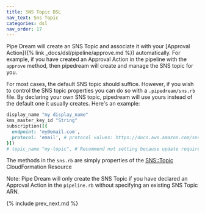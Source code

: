 ```yaml
---
title: SNS Topic DSL
nav_text: Sns Topic
categories: dsl
nav_order: 17
---
```


Pipe Dream will create an SNS Topic and associate it with your [Approval Action]({% link _docs/dsl/pipeline/approve.md %}) automatically.
For example, if you have created an Approval Action in the pipeline with the `approve` method, then pipedream will create and manage the SNS topic for you.

For most cases, the default SNS topic should suffice. However, if you wish to control the SNS topic properties you can do so with a `.pipedream/sns.rb` file.  By declaring your own SNS topic, pipedream will use yours instead of the default one it usually creates. Here's an example:

```ruby
display_name "my display_name"
kms_master_key_id "String"
subscription([{
  endpoint: 'my@email.com',
  protocol: 'email', # protocol values: https://docs.aws.amazon.com/sns/latest/api/API_Subscribe.html
}])
# topic_name "my-topic", # Recommend not setting because update requires: Replacement. Allow CloudFormation to set it so 2 pipelines dont have same SNS Topic name that collides
```

The methods in the `sns.rb` are simply properties of the [SNS::Topic](https://docs.aws.amazon.com/AWSCloudFormation/latest/UserGuide/aws-properties-sns-topic.html) CloudFormation Resource

Note: Pipe Dream will only create the SNS Topic if you have declared an Approval Action in the `pipeline.rb` without specifying an existing SNS Topic ARN.

{% include prev_next.md %}